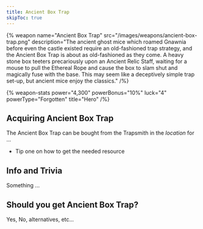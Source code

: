 ```yaml
---
title: Ancient Box Trap
skipToc: true
---
```


{% weapon
 name="Ancient Box Trap"
 src="/images/weapons/ancient-box-trap.png"
 description="The ancient ghost mice which roamed Gnawnia before even the castle existed require an old-fashioned trap strategy, and the Ancient Box Trap is about as old-fashioned as they come. A heavy stone box teeters precariously upon an Ancient Relic Staff, waiting for a mouse to pull the Ethereal Rope and cause the box to slam shut and magically fuse with the base. This may seem like a deceptively simple trap set-up, but ancient mice enjoy the classics."
/%}

{% weapon-stats
 power="4,300"
 powerBonus="10%"
 luck="4"
 powerType="Forgotten"
 title="Hero"
/%}

## Acquiring Ancient Box Trap

The Ancient Box Trap can be bought from the Trapsmith in the *location* for ...

- Tip one on how to get the needed resource

## Info and Trivia

Something ...

## Should you get Ancient Box Trap?

Yes, No, alternatives, etc...
